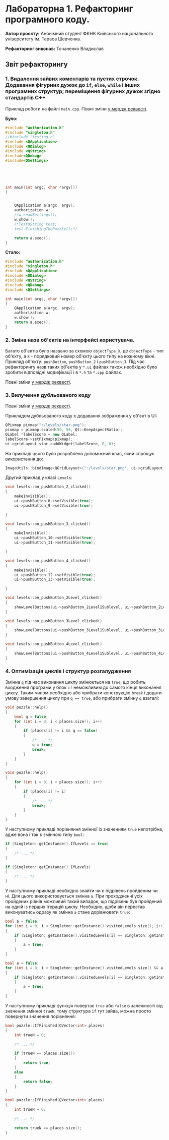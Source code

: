 # Лабораторна 1. Рефакторинг програмного коду.

**Автор проєкту:** Анонімний студент ФКНК Київського національного університету ім. Тараса Шевченка.

**Рефакторинг виконав:** Точаненко Владислав

## Звіт рефакторингу

### 1. Видалення зайвих коментарів та пустих строчок. Додавання фігурних дужок до `if`, `else`, `while` і інших програмних структур; переміщення фігурних дужок згідно стандартів C++

Приклад роботи на файлі `main.cpp`. Повні зміни [у мердж реквесті](https://github.com/knu-5-tochanenko/SoftwareReengineering/pull/1/files).

**Було:**

```cpp
#include "authorization.h"
#include "singleton.h"
//#include "testing.h"
#include <QApplication>
#include <QDialog>
#include <QString>
#include<QDebug>
#include<QSettings>





int main(int argc, char *argv[])
{


    QApplication a(argc, argv);
    authorization w;
    //w.readSettings();
    w.show();
    /*TestQString test;
    test.FinishingThePuzzle();*/

    return a.exec();
}
```

**Стало:**

```cpp
#include "authorization.h"
#include "singleton.h"
#include <QApplication>
#include <QDialog>
#include <QString>
#include <QDebug>
#include <QSettings>

int main(int argc, char *argv[])
{
    QApplication a(argc, argv);
    authorization w;
    w.show();
    return a.exec();
}
```

### 2. Зміна назв об'єктів на інтерфейсі користувача.

Багато об'єктів було названо за схемою `objectType_X`, де `objectType` - тип об'єкту, а `X` - порядковий номер об'єкту цього типу на кожному вікні. Приклад об'єкту: `pushButton`, `pushButton_2` і `pushButton_3`. Під час рефакторингу назв таких об'єктів у `*.ui` файлах також необхідно було зробити відповідні модифікації і в `*.h` та `*.cpp` файлах.

Повні зміни [у мердж реквесті](https://github.com/knu-5-tochanenko/SoftwareReengineering/pull/2/files).

### 3. Вилучення дубльованого коду

Повні зміни [у мердж реквесті](https://github.com/knu-5-tochanenko/SoftwareReengineering/pull/3/files).

Прикладом дубльованого коду є додавання зображення у об'єкт в UI:

```cpp
QPixmap pixmap(":/levels/star.png");
pixmap = pixmap.scaled(50, 50, Qt::KeepAspectRatio);
QLabel *labelScore = new QLabel;
labelScore->setPixmap(pixmap);
ui->gridLayout_star->addWidget(labelScore, 0, 0);
```

На прикладі цього було розроблено допоміжний клас, який спрощує використання до:

```cpp
ImageUtils::bindImage<QGridLayout>(":/levels/star.png", ui->gridLayout_star, 50, 50);
```

Другий приклад у класі `Levels`:

```cpp
void levels::on_pushButton_2_clicked()
{
    makeInvisible();
    ui->pushButton_8->setVisible(true);
    ui->pushButton_9->setVisible(true);

}

void levels::on_pushButton_3_clicked()
{
    makeInvisible();
    ui->pushButton_10->setVisible(true);
    ui->pushButton_11->setVisible(true);

}

void levels::on_pushButton_4_clicked()
{
    makeInvisible();
    ui->pushButton_12->setVisible(true);
    ui->pushButton_13->setVisible(true);

}
```

```cpp
void levels::on_pushButton_2Level_clicked()
{
    showLevelButtons(ui->pushButton_2Level1Sublevel, ui->pushButton_2Level2Sublevel);
}

void levels::on_pushButton_3Level_clicked()
{
    showLevelButtons(ui->pushButton_3Level1Sublevel, ui->pushButton_3Level2Sublevel);
}

void levels::on_pushButton_4Level_clicked()
{
    showLevelButtons(ui->pushButton_4Level1Sublevel, ui->pushButton_4Level2Sublevel);
}
```

### 4. Оптимізація циклів і структур розгалудження

Змінна `q` під час виконання циклу змінюється на `true`, що робить входження програми у блок `if` неможливим до самого кінця виконання циклу. Таким чином необхідно або прибрати конструкцію `break` і додати умову завершення циклу при `q == true`, або прибрати змінну `q` взагалі:

```cpp
void puzzle::help()
{
    bool q = false;
    for (int i = 0; i < places.size(); i++)
    {
        if (places[i] != i && q == false)
        {
            /* ... */
            q = true;
            break;
        }
    }
}
```

```cpp
void puzzle::help()
{
    for (int i = 0; i < places.size(); i++)
    {
        if (places[i] != i)
        {
            /* ... */
            break;
        }
    }
}
```

У наступному прикладі порівняння змінної із значенням `true` непотрібна, адже вона і так є змінною типу `bool`:

```cpp
if (Singleton::getInstance().IfLevels == true)
{
    /* ... */
}
```

```cpp
if (Singleton::getInstance().IfLevels)
{
    /* ... */
}
```

У наступному прикладі необхідно знайти чи є підрівень пройденим чи ні. Для цього використовується змінна `a`. При проходженні усіх пройдених рівнів можливий такий випадок, що підрівень був пройдений на одній із перших ітерацій циклу. Необхідно, щоби він перестав виконуватись одразу як змінна `a` стане дорівнювати `true`:

```cpp
bool a = false;
for (int i = 0; i < Singleton::getInstance().visitedLevels.size(); i++)
{
    if (Singleton::getInstance().visitedLevels[i] == Singleton::getInstance().sublevel)
    {
        a = true;
    }
}
```

```cpp
bool a = false;
for (int i = 0; i < Singleton::getInstance().visitedLevels.size() && a; i++)
{
    if (Singleton::getInstance().visitedLevels[i] == Singleton::getInstance().sublevel)
    {
        a = true;
    }
}
```

У наступному прикладі функція повертає `true` або `false` в залежності від значення змінної `trueN`, тому структура `if` тут зайва, можна просто повернути значення порівняння:

```cpp
bool puzzle::IfFinished(QVector<int> places)
{
    int trueN = 0;
    
    /* ... */

    if (trueN == places.size())
    {
        return true;
    }
    else
    {
        return false;
    }
}
```

```cpp
bool puzzle::IfFinished(QVector<int> places)
{
    int trueN = 0;
    
    /* ... */

    return trueN == places.size();
}
```